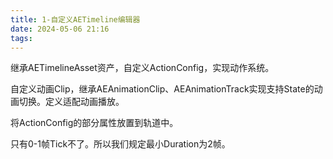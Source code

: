 ```yaml
---
title: 1-自定义AETimeline编辑器
date: 2024-05-06 21:16
tags:
---
```

继承AETimelineAsset资产，自定义ActionConfig，实现动作系统。

自定义动画Clip，继承AEAnimationClip、AEAnimationTrack实现支持State的动画切换。定义适配动画播放。

将ActionConfig的部分属性放置到轨道中。

只有0-1帧Tick不了。所以我们规定最小Duration为2帧。


